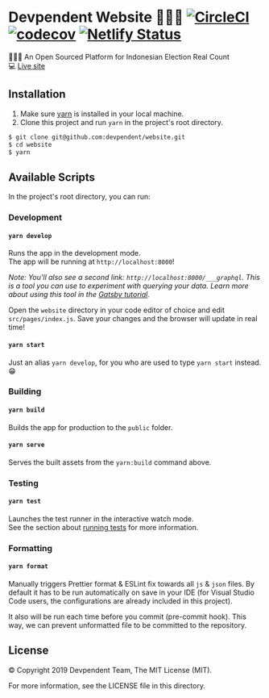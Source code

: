 # Devpendent Website 👨🏻‍💻 [![CircleCI](https://circleci.com/gh/devpendent/website/tree/master.svg?style=shield)](https://circleci.com/gh/devpendent/website/tree/master) [![codecov](https://codecov.io/gh/devpendent/website/branch/master/graph/badge.svg)](https://codecov.io/gh/devpendent/website) [![Netlify Status](https://api.netlify.com/api/v1/badges/db516646-820d-4deb-8b9b-521483fc40ad/deploy-status)](https://app.netlify.com/sites/devpendent/deploys)

👨🏻‍💻 An Open Sourced Platform for Indonesian Election Real Count<br>
💻 [Live site](https://devpendent.netlify.com/)

## Installation

1. Make sure [yarn](https://yarnpkg.com) is installed in your local machine.
2. Clone this project and run `yarn` in the project's root directory.

```sh
$ git clone git@github.com:devpendent/website.git
$ cd website
$ yarn
```

## Available Scripts

In the project's root directory, you can run:

### Development

#### `yarn develop`

Runs the app in the development mode.<br>
The app will be running at `http://localhost:8000`!

_Note: You'll also see a second link: _`http://localhost:8000/___graphql`_. This is a tool you can use to experiment with querying your data. Learn more about using this tool in the [Gatsby tutorial](https://www.gatsbyjs.org/tutorial/part-five/#introducing-graphiql)._

Open the `website` directory in your code editor of choice and edit `src/pages/index.js`. Save your changes and the browser will update in real time!

#### `yarn start`

Just an alias `yarn develop`, for you who are used to type `yarn start` instead. 😁

### Building

#### `yarn build`

Builds the app for production to the `public` folder.<br>

#### `yarn serve`

Serves the built assets from the `yarn:build` command above.

### Testing

#### `yarn test`

Launches the test runner in the interactive watch mode.<br>
See the section about [running tests](https://facebook.github.io/create-react-app/docs/running-tests) for more information.

### Formatting

#### `yarn format`

Manually triggers Prettier format & ESLint fix towards all `js` & `json` files.
By default it has to be run automatically on save in your IDE (for Visual Studio Code users, the configurations are already included in this project).

It also will be run each time before you commit (pre-commit hook).
This way, we can prevent unformatted file to be committed to the repository.

## License

© Copyright 2019 Devpendent Team, The MIT License (MIT).

For more information, see the LICENSE file in this directory.
